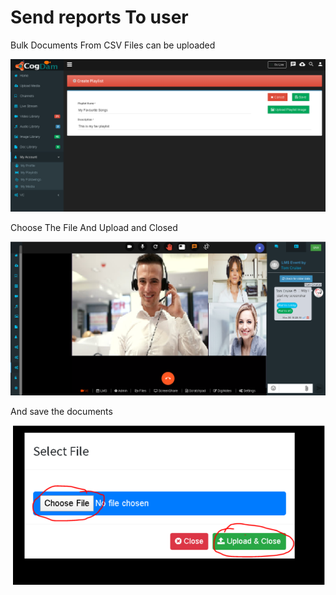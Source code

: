 # Send reports To user

Bulk Documents From CSV Files can be uploaded

![](../.gitbook/assets/image%20%28147%29.png)

Choose The File And Upload and Closed

![](../.gitbook/assets/image%20%28268%29.png)

And save the documents

![](../.gitbook/assets/image%20%28271%29.png)

